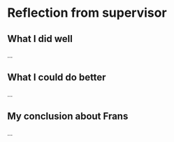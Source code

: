 # Reflection from supervisor

## What I did well

...

## What I could do better

...

## My conclusion about Frans

...